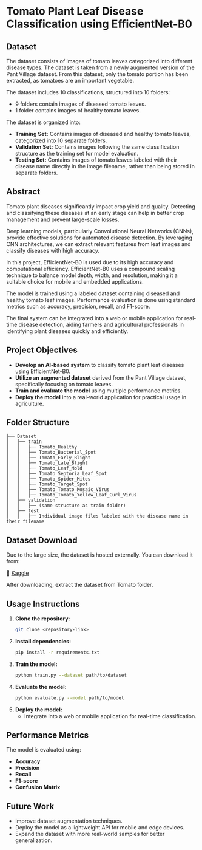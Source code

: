 # Tomato Plant Leaf Disease Classification using EfficientNet-B0

## Dataset
The dataset consists of images of tomato leaves categorized into different disease types. The dataset is taken from a newly augmented version of the Pant Village dataset. From this dataset, only the tomato portion has been extracted, as tomatoes are an important vegetable. 

The dataset includes 10 classifications, structured into 10 folders:
- 9 folders contain images of diseased tomato leaves.
- 1 folder contains images of healthy tomato leaves.

The dataset is organized into:
- **Training Set:** Contains images of diseased and healthy tomato leaves, categorized into 10 separate folders.
- **Validation Set:** Contains images following the same classification structure as the training set for model evaluation.
- **Testing Set:** Contains images of tomato leaves labeled with their disease name directly in the image filename, rather than being stored in separate folders.

## Abstract
Tomato plant diseases significantly impact crop yield and quality. Detecting and classifying these diseases at an early stage can help in better crop management and prevent large-scale losses.

Deep learning models, particularly Convolutional Neural Networks (CNNs), provide effective solutions for automated disease detection. By leveraging CNN architectures, we can extract relevant features from leaf images and classify diseases with high accuracy.

In this project, EfficientNet-B0 is used due to its high accuracy and computational efficiency. EfficientNet-B0 uses a compound scaling technique to balance model depth, width, and resolution, making it a suitable choice for mobile and embedded applications.

The model is trained using a labeled dataset containing diseased and healthy tomato leaf images. Performance evaluation is done using standard metrics such as accuracy, precision, recall, and F1-score.

The final system can be integrated into a web or mobile application for real-time disease detection, aiding farmers and agricultural professionals in identifying plant diseases quickly and efficiently.

## Project Objectives
- **Develop an AI-based system** to classify tomato plant leaf diseases using EfficientNet-B0.
- **Utilize an augmented dataset** derived from the Pant Village dataset, specifically focusing on tomato leaves.
- **Train and evaluate the model** using multiple performance metrics.
- **Deploy the model** into a real-world application for practical usage in agriculture.

## Folder Structure
```
├── Dataset
│   ├── train
│   │   ├── Tomato_Healthy
│   │   ├── Tomato_Bacterial_Spot
│   │   ├── Tomato_Early_Blight
│   │   ├── Tomato_Late_Blight
│   │   ├── Tomato_Leaf_Mold
│   │   ├── Tomato_Septoria_Leaf_Spot
│   │   ├── Tomato_Spider_Mites
│   │   ├── Tomato_Target_Spot
│   │   ├── Tomato_Tomato_Mosaic_Virus
│   │   ├── Tomato_Tomato_Yellow_Leaf_Curl_Virus
│   ├── validation
│   │   ├── (same structure as train folder)
│   ├── test
│   │   ├── Individual image files labeled with the disease name in their filename
```

## Dataset Download
Due to the large size, the dataset is hosted externally. You can download it from:

🔗 [Kaggle]((https://www.kaggle.com/datasets/vipoooool/new-plant-diseases-dataset))

After downloading, extract the dataset from Tomato folder.

## Usage Instructions
1. **Clone the repository:**
   ```bash
   git clone <repository-link>
   ```
2. **Install dependencies:**
   ```bash
   pip install -r requirements.txt
   ```
3. **Train the model:**
   ```bash
   python train.py --dataset path/to/dataset
   ```
4. **Evaluate the model:**
   ```bash
   python evaluate.py --model path/to/model
   ```
5. **Deploy the model:**
   - Integrate into a web or mobile application for real-time classification.

## Performance Metrics
The model is evaluated using:
- **Accuracy**
- **Precision**
- **Recall**
- **F1-score**
- **Confusion Matrix**

## Future Work
- Improve dataset augmentation techniques.
- Deploy the model as a lightweight API for mobile and edge devices.
- Expand the dataset with more real-world samples for better generalization.




